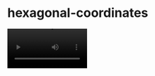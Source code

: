# hexagonal-coordinates

<video src='https://github.com/leifekstromclark/hexagonal-coordinates/blob/main/cubes.mp4' width=180/>
